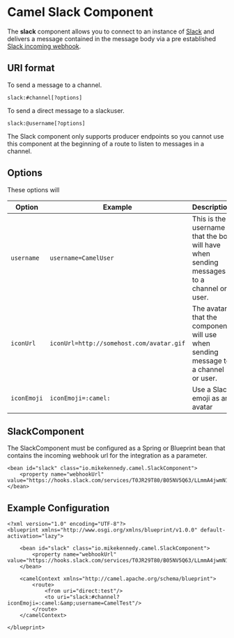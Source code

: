 Camel Slack Component
=====================

The **slack** component allows you to connect to an instance of [Slack](http://www.slack.com) and delivers a message contained in the message body via a pre established [Slack incoming webhook](https://api.slack.com/incoming-webhooks).

## URI format

To send a message to a channel.

```
slack:#channel[?options]
```

To send a direct message to a slackuser.

```
slack:@username[?options]
```

The Slack component only supports producer endpoints so you cannot use this component at the beginning of a route to listen to messages in a channel.

## Options

These options will 

| Option | Example | Description |
| ------ | ------- | ----------- |
| `username` | `username=CamelUser` | This is the username that the bot will have when sending messages to a channel or user. |
| `iconUrl` | `iconUrl=http://somehost.com/avatar.gif` | The avatar that the component will use when sending message to a channel or user. |
| `iconEmoji` | `iconEmoji=:camel:` | Use a Slack emoji as an avatar |

## SlackComponent

The SlackComponent must be configured as a Spring or Blueprint bean that contains the incoming webhook url for the integration as a parameter.

```
<bean id="slack" class="io.mikekennedy.camel.SlackComponent">
    <property name="webhookUrl" value="https://hooks.slack.com/services/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"/>
</bean>
```

## Example Configuration

```
<?xml version="1.0" encoding="UTF-8"?>
<blueprint xmlns="http://www.osgi.org/xmlns/blueprint/v1.0.0" default-activation="lazy">

    <bean id="slack" class="io.mikekennedy.camel.SlackComponent">
        <property name="webhookUrl" value="https://hooks.slack.com/services/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"/>
    </bean>
    
    <camelContext xmlns="http://camel.apache.org/schema/blueprint">
        <route>
            <from uri="direct:test"/>
            <to uri="slack:#channel?iconEmoji=:camel:&amp;username=CamelTest"/>
        </route>
    </camelContext>

</blueprint>
```